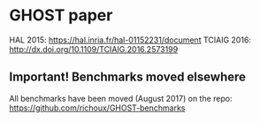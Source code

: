 # GHOST paper

HAL 2015:  https://hal.inria.fr/hal-01152231/document
TCIAIG 2016: http://dx.doi.org/10.1109/TCIAIG.2016.2573199

## Important! Benchmarks moved elsewhere
All benchmarks have been moved (August 2017) on the repo: https://github.com/richoux/GHOST-benchmarks

